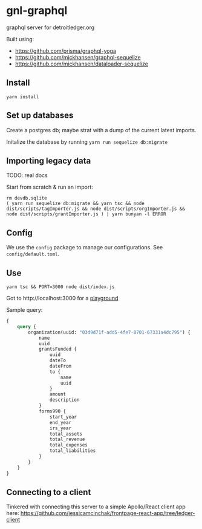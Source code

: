 # gnl-graphql
graphql server for detroitledger.org

Built using:

* https://github.com/prisma/graphql-yoga
* https://github.com/mickhansen/graphql-sequelize
* https://github.com/mickhansen/dataloader-sequelize

## Install
`yarn install`

## Set up databases

Create a postgres db; maybe strat with a dump of the current latest imports.

Initalize the database by running `yarn run sequelize db:migrate`

## Importing legacy data

TODO: real docs

Start from scratch & run an import:

```
rm devdb.sqlite
( yarn run sequelize db:migrate && yarn tsc && node dist/scripts/tagImporter.js && node dist/scripts/orgImporter.js && node dist/scripts/grantImporter.js ) | yarn bunyan -l ERROR
```

## Config

We use the `config` package to manage our configurations. See `config/default.toml`.

## Use
`yarn tsc && PORT=3000 node dist/index.js`

Got to http://localhost:3000 for a [playground](https://github.com/prisma/graphql-playground)

Sample query:
```graphql
{
	query {
		organization(uuid: "03d9d71f-add5-4fe7-8701-67331a4dc795") {
			name
			uuid
			grantsFunded {
				uuid
				dateTo
				dateFrom
				to {
					name
					uuid
				}
				amount
				description
			}
			forms990 {
				start_year
				end_year
				irs_year
				total_assets
				total_revenue
				total_expenses
				total_liabilities
			}
		}
	}
}
```

## Connecting to a client

Tinkered with connecting this server to a simple Apollo/React client app here: https://github.com/jessicamcinchak/frontpage-react-app/tree/ledger-client
